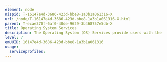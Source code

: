 ```yaml
---
element: node
nispid: T-16147e4d-3686-423d-bbe8-1a3b1a061316-X
url: /node/T-16147e4d-3686-423d-bbe8-1a3b1a061316-X.html
parent: T-ecae370f-6af0-40de-9629-3b468757e5db-X
title: Operating System Services
description: The Operating System (OS) Services provide users with the functionality to manage platform resources, including the processor, memory, files, input and output. The Operating System (OS) Services typically encompasses kernel operations, command interpreter, batch processing, file and directory synchronization services.
level: 7
emUUID: 16147e4d-3686-423d-bbe8-1a3b1a061316
usage:
  serviceprofiles:
---
```

